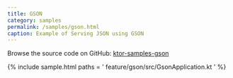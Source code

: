```yaml
---
title: GSON
category: samples
permalink: /samples/gson.html
caption: Example of Serving JSON using GSON
---
```


Browse the source code on GitHub: [ktor-samples-gson](https://github.com/ktorio/ktor-samples/tree/master/feature/gson)

{% include sample.html paths = '
    feature/gson/src/GsonApplication.kt
' %}
